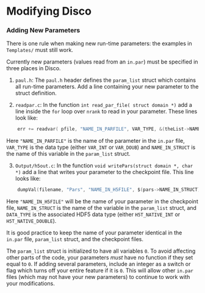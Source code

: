 # Modifying Disco #

### Adding New Parameters ###

There is one rule when making new run-time parameters: the examples in `Templates/` must still work.

Currently new parameters (values read from an `in.par`) must be specified in three places in Disco.

1. `paul.h`:  The `paul.h` header defines the `param_list` struct which contains all run-time parameters.  Add a line containing your new parameter to the struct definition.

2. `readpar.c`: In the function `int read_par_file( struct domain *)` add a line inside the `for` loop over `nrank` to read in your parameter.  These lines look like:

```c    
    err += readvar( pfile, "NAME_IN_PARFILE", VAR_TYPE, &(theList->NAME_IN_STRUCT));
```

Here `"NAME_IN_PARFILE"` is the name of the parameter in the `in.par` file, `VAR_TYPE` is the data type (either `VAR_INT` or `VAR_DOUB`) and `NAME_IN_STRUCT` is the name of this variable in the `param_list` struct.

3. `Output/h5out.c`: In the function `void writePars(struct domain *, char *)`  add a line that writes your parameter to the checkpoint file.  This line looks like:

```c
    dumpVal(filename, "Pars", "NAME_IN_H5FILE", $(pars->NAME_IN_STRUCT), DATA_TYPE);
```

Here `"NAME_IN_H5FILE"` will be the name of your parameter in the checkpoint file, `NAME_IN_STRUCT` is the name of the variable in the `param_list` struct, and `DATA_TYPE` is the associated HDF5 data type (either `H5T_NATIVE_INT` or `H5T_NATIVE_DOUBLE`).

It is good practice to keep the name of your parameter identical in the `in.par` file, `param_list` struct, and the checkpoint files.

The `param_list` struct is initialized to have all variables `0`. To avoid affecting other parts of the code, your parameters *must* have no function if they set equal to `0`.  If adding several parameters, include an integer as a switch or flag which turns off your entire feature if it is `0`.  This will allow other `in.par` files (which may not have your new parameters) to continue to work with your modifications.
